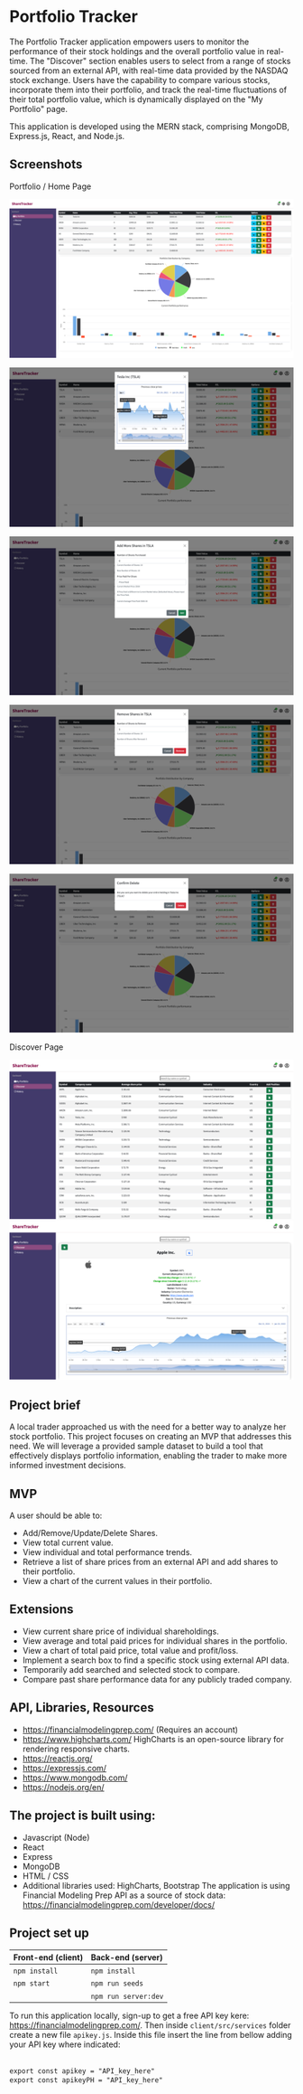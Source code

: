 # Portfolio Tracker
The Portfolio Tracker application empowers users to monitor the performance of their stock holdings and the overall portfolio value in real-time. The "Discover" section enables users to select from a range of stocks sourced from an external API, with real-time data provided by the NASDAQ stock exchange. Users have the capability to compare various stocks, incorporate them into their portfolio, and track the real-time fluctuations of their total portfolio value, which is dynamically displayed on the "My Portfolio" page.

This application is developed using the MERN stack, comprising MongoDB, Express.js, React, and Node.js.


## Screenshots


Portfolio / Home Page

![Screenshot of Portfolio page](images/PortfolioHomePage.png "Portfolio")


![Stock Price History](images/ShareHistory.png "Stock Price History")

![Add More Shares](images/AddMore.png "Add More Shares")

![Remove Some Shares](images/Remove.png "Remove Some Shares")

![Delete Shares](images/Delete.png "Delete Shares")

Discover Page

![Discover Main Page](images/DiscoverMain.png "Discover Main Page")
![Search Feature](images/Search.png "Search Feature")



## Project brief
A local trader approached us with the need for a better way to analyze her stock portfolio. This project focuses on creating an MVP that addresses this need. We will leverage a provided sample dataset to build a tool that effectively displays portfolio information, enabling the trader to make more informed investment decisions.

## MVP

A user should be able to:

- Add/Remove/Update/Delete Shares.
- View total current value.
- View individual and total performance trends.
- Retrieve a list of share prices from an external API and add shares to their portfolio.
- View a chart of the current values in their portfolio.

## Extensions

- View current share price of individual shareholdings.
- View average and total paid prices for individual shares in the portfolio.
- View a chart of total paid price, total value and profit/loss.
- Implement a search box to find a specific stock using external API data.
- Temporarily add searched and selected stock to compare.
- Compare past share performance data for any publicly traded company.

## API, Libraries, Resources
- https://financialmodelingprep.com/ (Requires an account)
- https://www.highcharts.com/ HighCharts is an open-source library for rendering responsive charts.
- https://reactjs.org/
- https://expressjs.com/
- https://www.mongodb.com/
- https://nodejs.org/en/

## The project is built using:
* Javascript (Node)
* React
* Express
* MongoDB
* HTML / CSS
* Additional libraries used: HighCharts, Bootstrap
The application is using Financial Modeling Prep API as a source of stock data: https://financialmodelingprep.com/developer/docs/

## Project set up

| Front-end (client) | Back-end (server)    |
| :---               | :---                 |
| `npm install`      | `npm install`        |
| `npm start`        | `npm run seeds`      |
|                    | `npm run server:dev` |

To run this application locally, sign-up to get a free API key kere: https://financialmodelingprep.com/. Then inside ``` client/src/services ``` folder create a new file ```apikey.js```. Inside this file insert the line from bellow adding your API key where indicated:

```

export const apikey = "API_key_here"
export const apikeyPH = "API_key_here"

```